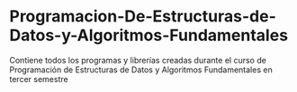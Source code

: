 # Programacion-De-Estructuras-de-Datos-y-Algoritmos-Fundamentales
Contiene todos los programas y librerías creadas durante el curso de Programación de Estructuras de Datos y Algoritmos Fundamentales en tercer semestre

